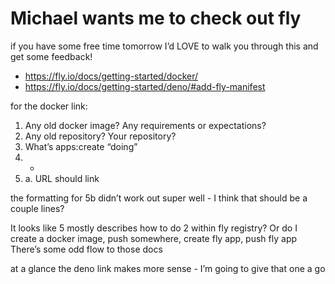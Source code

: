 # Michael wants me to check out fly

if you have some free time tomorrow I’d LOVE to walk you through this and get some feedback!

- https://fly.io/docs/getting-started/docker/
- https://fly.io/docs/getting-started/deno/#add-fly-manifest

for the docker link:

1. Any old docker image? Any requirements or expectations?
2. Any old repository? Your repository?
3. What’s apps:create “doing”
4. -
5. a. URL should link

the formatting for 5b didn’t work out super well - I think that should be a couple lines?

It looks like 5 mostly describes how to do 2 within fly registry? Or do I create a docker image, push somewhere, create fly app, push fly app There’s some odd flow to those docs

at a glance the deno link makes more sense - I’m going to give that one a go
